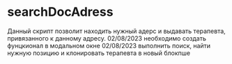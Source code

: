 # searchDocAdress
Данный скрипт позволит находить нужный адерс и выдавать терапевта, привязанного к данному адресу.
02/08/2023 необходимо создать фунцкионал в модальном окне
02/08/2023 выполнить поиск, найти нужную позицию и клонировать терапевта в новый блокпше 

